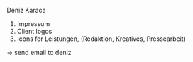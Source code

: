Deniz Karaca

1. Impressum
2. Client logos
3. Icons for Leistungen, (Redaktion, Kreatives, Pressearbeit)

-> send email to deniz